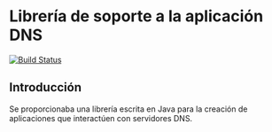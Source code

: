 # Librería de soporte a la aplicación DNS
[![Build Status](https://travis-ci.org/RedesdeOrdenadores/LibDNSClient.svg?branch=master)](https://travis-ci.org/RedesdeOrdenadores/LibDNSClient)

## Introducción
Se proporcionaba una librería escrita en Java para la creación de aplicaciones
que interactúen con servidores DNS.


